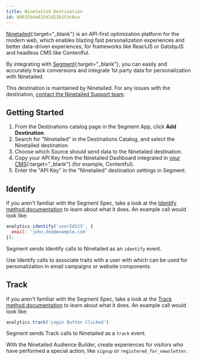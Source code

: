 ```yaml
---
title: Ninetailed Destination
id: 60635bda625d1d13b153c8ca
---
```


[Ninetailed](https://ninetailed.io/?utm_source=segment&utm_medium=docs&utm_campaign=partners){:target="_blank"} is an API-first optimization platform for the modern web, which enables blazing fast personalization experiences and better data-driven experiences, for frameworks like ReactJS or GatsbyJS and headless CMS like Contentful.

By integrating with [Segment](https://segment.com){:target="_blank"}, you can easily and accurately track conversions and integrate 1st party data for personalization with Ninetailed.

This destination is maintained by Ninetailed. For any issues with the destination, [contact the Ninetailed Support team](mailto:support@ninetailed.io).

## Getting Started



1. From the Destinations catalog page in the Segment App, click **Add Destination**.
2. Search for "Ninetailed" in the Destinations Catalog, and select the Ninetailed destination.
3. Choose which Source should send data to the Ninetailed destination.
4. Copy your API Key from the Ninetailed Dashboard integrated in [your CMS](https://docs.ninetailed.io/account-and-setup/api-key?utm_source=segment&utm_medium=docs&utm_campaign=partners){:target="_blank"} (for example, Contentful).
5. Enter the "API Key" in the "Ninetailed" destination settings in Segment.

## Identify

If you aren't familiar with the Segment Spec, take a look at the [Identify method documentation](/docs/connections/spec/identify/) to learn about what it does. An example call would look like:

```js
analytics.identify('userId123', {
  email: 'john.doe@example.com'
});
```

Segment sends Identify calls to Ninetailed as an `identify` event. 

Use Identify calls to associate traits with a user with which can be used for personalization in email campaigns or website components.


## Track

If you aren't familiar with the Segment Spec, take a look at the [Track method documentation](/docs/connections/spec/track/) to learn about what it does. An example call would look like:

```js
analytics.track('Login Button Clicked')
```

Segment sends Track calls to Ninetailed as a `track` event. 

With the Ninetailed Audience Builder, create experiences for visitors who have performed a special action, like `signup` or `registered_for_newsletter`.